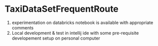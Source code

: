 # TaxiDataSetFrequentRoute

1) experimentation on databricks notebook is available with appropriate comments
2) Local development & test in intellij ide with some pre-requisite developement setup on personal computer
